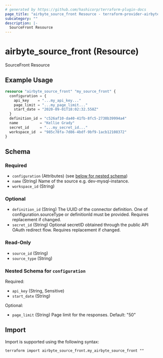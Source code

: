 ```yaml
---
# generated by https://github.com/hashicorp/terraform-plugin-docs
page_title: "airbyte_source_front Resource - terraform-provider-airbyte"
subcategory: ""
description: |-
  SourceFront Resource
---
```


# airbyte_source_front (Resource)

SourceFront Resource

## Example Usage

```terraform
resource "airbyte_source_front" "my_source_front" {
  configuration = {
    api_key    = "...my_api_key..."
    page_limit = "...my_page_limit..."
    start_date = "2020-09-01T18:02:32.558Z"
  }
  definition_id = "c526af10-da40-41fb-8fc5-2730b39994a4"
  name          = "Kellie Grady"
  secret_id     = "...my_secret_id..."
  workspace_id  = "985c78fa-7d86-4bdf-9bf9-1acb12108372"
}
```

<!-- schema generated by tfplugindocs -->
## Schema

### Required

- `configuration` (Attributes) (see [below for nested schema](#nestedatt--configuration))
- `name` (String) Name of the source e.g. dev-mysql-instance.
- `workspace_id` (String)

### Optional

- `definition_id` (String) The UUID of the connector definition. One of configuration.sourceType or definitionId must be provided. Requires replacement if changed.
- `secret_id` (String) Optional secretID obtained through the public API OAuth redirect flow. Requires replacement if changed.

### Read-Only

- `source_id` (String)
- `source_type` (String)

<a id="nestedatt--configuration"></a>
### Nested Schema for `configuration`

Required:

- `api_key` (String, Sensitive)
- `start_date` (String)

Optional:

- `page_limit` (String) Page limit for the responses. Default: "50"

## Import

Import is supported using the following syntax:

```shell
terraform import airbyte_source_front.my_airbyte_source_front ""
```
